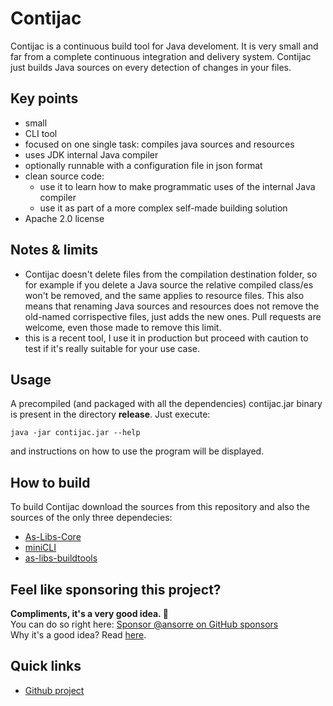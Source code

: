 # Contijac

Contijac is a continuous build tool for Java develoment. It is very small and far from a complete continuous integration and delivery system. Contijac just builds Java sources on every detection of changes in your files.
  

## Key points

 * small 
 * CLI tool
 * focused on one single task: compiles java sources and resources  
 * uses JDK internal Java compiler  
 * optionally runnable with a configuration file in json format
 * clean source code:
     * use it to learn how to make programmatic uses of the internal Java compiler
     * use it as part of a more complex self-made building solution         
 * Apache 2.0 license
 
## Notes & limits
 
 * Contijac doesn't delete files from the compilation destination folder, so for 
 example if you delete a Java source the relative compiled class/es won't be removed, 
 and the same applies to resource files. This also means that renaming Java sources and 
 resources does not remove the old-named corrispective files, just adds the new ones. Pull 
 requests are welcome, even those made to remove this limit.      
 * this is a recent tool, I use it in production but proceed with caution to test if it's 
 really suitable for your use case.
 
## Usage 

A precompiled (and packaged with all the dependencies) contijac.jar binary is present 
in the directory **release**. Just execute:  

    java -jar contijac.jar --help
and instructions on how to use the program will be displayed. 
 

## How to build

To build Contijac download the sources from this repository and also the sources 
of the only three dependecies:
* [As-Libs-Core](https://github.com/ansorre/As-Libs-Core)
* [miniCLI](https://github.com/ansorre/miniCLI) 
* [as-libs-buildtools](https://github.com/ansorre/as-libs-buildtools)
   
 
## Feel like sponsoring this project?  
**Compliments, it's a very good idea. 🤗**    
You can do so right here: [Sponsor @ansorre on GitHub sponsors](https://github.com/sponsors/ansorre)  
Why it's a good idea? Read [here](https://ansorre.github.io/sponsor/).    

 
## Quick links

 * [Github project](https://github.com/ansorre/Contijac)
